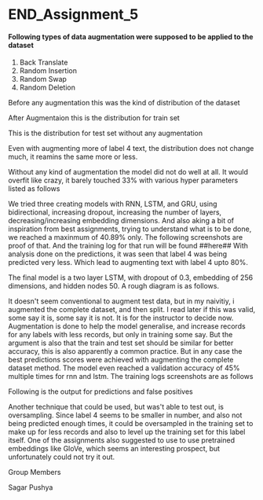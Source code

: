 # END_Assignment_5

#### Following types of data augmentation were supposed to be applied to the dataset
1. Back Translate
2. Random Insertion
3. Random Swap
4. Random Deletion

Before any augmentation this was the kind of distribution of the dataset



After Augmentaion this is the distribution for train set

This is the distribution for test set without any augmentation


Even with augmenting more of label 4 text, the distribution does not change much, it reamins the same more or less.

Without any kind of augmentation the model did not do well at all. It would overfit like crazy, it barely touched 33% with various hyper parameters listed as follows



We tried three creating models with RNN, LSTM, and GRU, using bidirectional, increasing dropout, increasing the number of layers, decreasing/increasing embedding dimensions. And also aking a bit of inspiration from best assignments, trying to understand what is to be done, we reached a maxinmum of 40.89% only. The following screenshots are proof of that. And the training log for that run will be found ##here##
With analysis done on the predictions, it was seen that label 4 was being predicted very less. Which lead to augmenting text with label 4 upto 80%.



The final model is a two layer LSTM, with dropout of 0.3, embedding of 256 dimensions, and hidden nodes 50. A rough diagram is as follows. 



It doesn't seem conventional to augment test data, but in my naivitiy, i augmented the complete dataset, and then split. I read later if this was valid, some say it is, some say it is not. It is for the instructor to decide now. Augmentation is done to help the model generalise, and increase records for any labels with less records, but only in training some say. But the argument is also that the train and test set should be similar for better accuracy, this is also apparently a common practice. But in any case the best predictions scores were achieved with augmenting the complete dataset method. The model even reached a validation accuracy of 45% multiple times for rnn and lstm. The training logs screenshots are as follows



Following is the output for predictions and false positives


Another technique that could be used, but was't able to test out, is oversampling. Since label 4 seems to be smaller in number, and also not being predicted enough times, it could be oversampled in the training set to make up for less records and also to level up the training set for this label itself. One of the assignments also suggested to use to use pretrained embeddings like GloVe, which seems an interesting prospect, but unfortunately could not try it out.

Group Members

Sagar
Pushya
